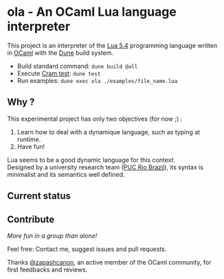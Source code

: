 # ola - An OCaml Lua language interpreter

This project is an interpreter of the [Lua 5.4](https://www.lua.org/manual/5.4/manual.html) programming language
written in [OCaml](https://ocaml.org) with the [Dune](https://dune.build) build system.

- Build standard command: `dune build @all`
- Execute [Cram test](https://dune.readthedocs.io/en/stable/tests.html): `dune test`
- Run examples: `dune exec ola ./examples/file_name.lua`

## Why ?

This experimental project has only two objectives (for now ;) :

1. Learn how to deal with a dynamique language, such as typing at runtime.
2. Have fun!

Lua seems to be a good dynamic language for this context.\
Designed by a university research team ([PUC Rio Brazil](https://www.puc-rio.br)),
its syntax is minimalist and its semantics well defined.

## Current status

## Contribute

*More fun in a group than alone!*

Feel free: Contact me, suggest issues and pull requests.

Thanks [@zapashcanon](https://github.com/zapashcanon), an active member of the OCaml community,
for first feedbacks and reviews. 
